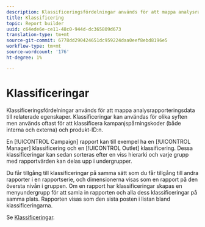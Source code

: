 ```yaml
---
description: Klassificeringsfördelningar används för att mappa analysrapporteringsdata till relaterade egenskaper. Klassificeringar kan användas för olika syften men används oftast för att klassificera kampanjspårningskoder (både interna och externa) och produkt-ID:n.
title: Klassificering
topic: Report builder
uuid: c64ede6e-ce11-48c0-944d-dc365809d673
translation-type: tm+mt
source-git-commit: 6778dd290424651dc959224daa0eef8ebd8196e5
workflow-type: tm+mt
source-wordcount: '176'
ht-degree: 1%

---
```



# Klassificeringar

Klassificeringsfördelningar används för att mappa analysrapporteringsdata till relaterade egenskaper. Klassificeringar kan användas för olika syften men används oftast för att klassificera kampanjspårningskoder (både interna och externa) och produkt-ID:n.

En [!UICONTROL Campaign] rapport kan till exempel ha en [!UICONTROL Manager] klassificering och en [!UICONTROL Outlet] klassificering. Dessa klassificeringar kan sedan sorteras efter en viss hierarki och varje grupp med rapportvärden kan delas upp i undergrupper.

Du får tillgång till klassificeringar på samma sätt som du får tillgång till andra rapporter i en rapportserie, och dimensionerna visas som en rapport på den översta nivån i gruppen. Om en rapport har klassificeringar skapas en menyundergrupp för att samla in rapporten och alla dess klassificeringar på samma plats. Rapporten visas som den sista posten i listan bland klassificeringarna.

Se [Klassificeringar](/help/components/classifications/c-classifications.md).
